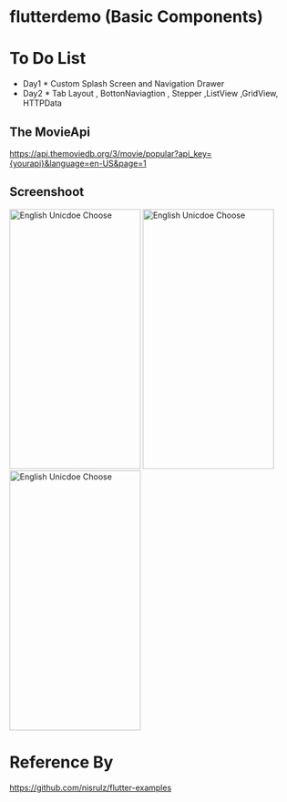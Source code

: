 # flutterdemo (Basic Components)

# To Do List
- Day1  * Custom Splash Screen and Navigation Drawer
- Day2  * Tab Layout , BottonNaviagtion , Stepper ,ListView ,GridView, HTTPData


## The MovieApi
https://api.themoviedb.org/3/movie/popular?api_key={yourapi}&language=en-US&page=1

Screenshoot
--------
  <img alt="English Unicdoe Choose" src="https://github.com/dev-mgkaung/flutter_demo/blob/master/Screenshot_2020-05-14-20-41-57-777_com.example.flutterdemo.jpg" width=230 height=456 />    <img alt="English Unicdoe Choose" src="https://github.com/dev-mgkaung/flutter_demo/blob/master/Screenshot_2020-05-14-22-06-15-420_com.example.flutterdemo.jpg" width=230 height=456 /> <img alt="English Unicdoe Choose" src="https://github.com/dev-mgkaung/flutter_demo/blob/master/screenshot_3.jpg" width=230 height=456 />


# Reference By
https://github.com/nisrulz/flutter-examples
